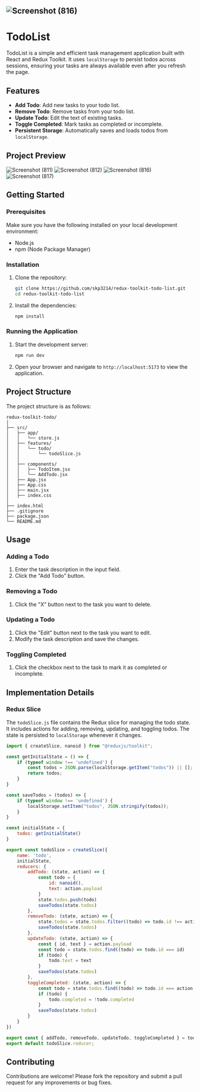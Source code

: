 ![Screenshot (816)](https://github.com/skp3214/redux-toolkit-todo-list/assets/95349420/feb6aebc-06f2-4437-957f-3c799cf25fd6)
---

# TodoList 

TodoList is a simple and efficient task management application built with React and Redux Toolkit. It uses `localStorage` to persist todos across sessions, ensuring your tasks are always available even after you refresh the page.

## Features

- **Add Todo**: Add new tasks to your todo list.
- **Remove Todo**: Remove tasks from your todo list.
- **Update Todo**: Edit the text of existing tasks.
- **Toggle Completed**: Mark tasks as completed or incomplete.
- **Persistent Storage**: Automatically saves and loads todos from `localStorage`.

## Project Preview
![Screenshot (811)](https://github.com/skp3214/redux-toolkit-todo-list/assets/95349420/6db502fd-67df-43b8-9617-0fec2ebc5a42)
![Screenshot (812)](https://github.com/skp3214/redux-toolkit-todo-list/assets/95349420/487fd238-cc33-4576-893a-a59d3d14474e)
![Screenshot (816)](https://github.com/skp3214/redux-toolkit-todo-list/assets/95349420/ddbdcd10-e221-4e45-9b87-9c2db3275982)
![Screenshot (817)](https://github.com/skp3214/redux-toolkit-todo-list/assets/95349420/35af7bd7-655f-45f7-882d-98908351a043)


## Getting Started

### Prerequisites

Make sure you have the following installed on your local development environment:

- Node.js
- npm (Node Package Manager)

### Installation

1. Clone the repository:

   ```bash
   git clone https://github.com/skp3214/redux-toolkit-todo-list.git
   cd redux-toolkit-todo-list
   ```

2. Install the dependencies:

   ```bash
   npm install
   ```

### Running the Application

1. Start the development server:

   ```bash
   npm run dev
   ```

2. Open your browser and navigate to `http://localhost:5173` to view the application.

## Project Structure

The project structure is as follows:

```
redux-toolkit-todo/
│
├── src/
│   ├── app/
│   │   └── store.js
│   ├── features/
│   │   └── todo/
│   │       └── todoSlice.js
│   │       
│   ├── components/
│   │   ├── TodoItem.jsx
│   │   └── AddTodo.jsx
│   ├── App.jsx
│   ├── App.css
│   ├── main.jsx
│   ├── index.css
│   
├── index.html       
├── .gitignore
├── package.json
└── README.md
```

## Usage

### Adding a Todo

1. Enter the task description in the input field.
2. Click the "Add Todo" button.

### Removing a Todo

1. Click the "X" button next to the task you want to delete.

### Updating a Todo

1. Click the "Edit" button next to the task you want to edit.
2. Modify the task description and save the changes.

### Toggling Completed

1. Click the checkbox next to the task to mark it as completed or incomplete.

## Implementation Details

### Redux Slice

The `todoSlice.js` file contains the Redux slice for managing the todo state. It includes actions for adding, removing, updating, and toggling todos. The state is persisted to `localStorage` whenever it changes.

```javascript
import { createSlice, nanoid } from "@reduxjs/toolkit";

const getInitialState = () => {
    if (typeof window !== 'undefined') {
        const todos = JSON.parse(localStorage.getItem("todos")) || [];
        return todos;
    }
}

const saveTodos = (todos) => {
    if (typeof window !== 'undefined') {
        localStorage.setItem("todos", JSON.stringify(todos));
    }
}

const initialState = {
    todos: getInitialState()
}

export const todoSlice = createSlice({
    name: 'todo',
    initialState,
    reducers: {
        addTodo: (state, action) => {
            const todo = {
                id: nanoid(),
                text: action.payload
            }
            state.todos.push(todo)
            saveTodos(state.todos)
        },
        removeTodo: (state, action) => {
            state.todos = state.todos.filter((todo) => todo.id !== action.payload)
            saveTodos(state.todos)
        },
        updateTodo: (state, action) => {
            const { id, text } = action.payload
            const todo = state.todos.find((todo) => todo.id === id)
            if (todo) {
                todo.text = text
            }
            saveTodos(state.todos)
        },
        toggleCompleted: (state, action) => {
            const todo = state.todos.find((todo) => todo.id === action.payload)
            if (todo) {
                todo.completed = !todo.completed
            }
            saveTodos(state.todos)
        }
    }
})

export const { addTodo, removeTodo, updateTodo, toggleCompleted } = todoSlice.actions;
export default todoSlice.reducer;

````


## Contributing

Contributions are welcome! Please fork the repository and submit a pull request for any improvements or bug fixes.

